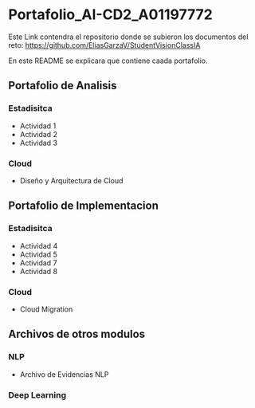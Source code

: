 # Portafolio_AI-CD2_A01197772
Este Link contendra el repositorio donde se subieron los documentos del reto: https://github.com/EliasGarzaV/StudentVisionClassIA 

En este README se explicara que contiene caada portafolio.

## Portafolio de Analisis
### Estadisitca
* Actividad 1
* Actividad 2
* Actividad 3
### Cloud
* Diseño y Arquitectura de Cloud

## Portafolio de Implementacion
### Estadisitca
* Actividad 4
* Actividad 5
* Actividad 7
* Actividad 8

### Cloud
* Cloud Migration

## Archivos de otros modulos

### NLP
* Archivo de Evidencias NLP

### Deep Learning
